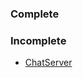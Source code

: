 <h3>Complete</h3>
<ul>
</ul>
<h3>Incomplete</h3>
<ul>
	<li><a href="ChatServer">ChatServer</a></li>
</ul>

